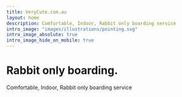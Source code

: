 ```yaml
---
title: VeryCute.com.au
layout: home
description: Comfortable, Indoor, Rabbit only boarding service
intro_image: "images/illustrations/pointing.svg"
intro_image_absolute: true
intro_image_hide_on_mobile: true
---
```


# Rabbit only boarding.

Comfortable, Indoor, Rabbit only boarding service
